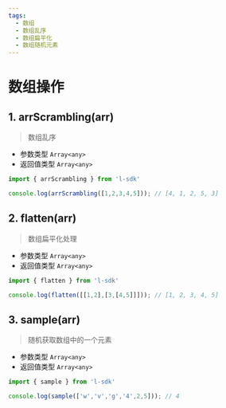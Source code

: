 ```yaml
---
tags:
  - 数组
  - 数组乱序
  - 数组扁平化
  - 数组随机元素
---
```



# 数组操作

## 1. arrScrambling(arr)

> 数组乱序

- 参数类型 `Array<any>`
- 返回值类型 `Array<any>`

```javascript
import { arrScrambling } from 'l-sdk'

console.log(arrScrambling([1,2,3,4,5])); // [4, 1, 2, 5, 3]

```

## 2. flatten(arr)

> 数组扁平化处理

- 参数类型 `Array<any>`
- 返回值类型 `Array<any>`

```javascript
import { flatten } from 'l-sdk'

console.log(flatten([[1,2],[3,[4,5]]])); // [1, 2, 3, 4, 5]

```

## 3. sample(arr)

> 随机获取数组中的一个元素

- 参数类型 `Array<any>`
- 返回值类型 `Array<any>`

```javascript
import { sample } from 'l-sdk'

console.log(sample(['w','v','g','4',2,5])); // 4

```

